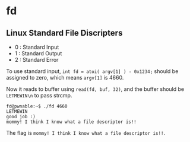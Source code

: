 # fd

## Linux Standard File Discripters
* 0 : Standard Input
* 1 : Standard Output
* 2 : Standard Error

To use standard input, `int fd = atoi( argv[1] ) - 0x1234;` should be assigned to zero, which means `argv[1]` is 4660.

Now it reads to buffer using `read(fd, buf, 32)`, and the buffer should be `LETMEWIN\n` to pass strcmp.
```
fd@pwnable:~$ ./fd 4660
LETMEWIN
good job :)
mommy! I think I know what a file descriptor is!!
```
The flag is `mommy! I think I know what a file descriptor is!!`.